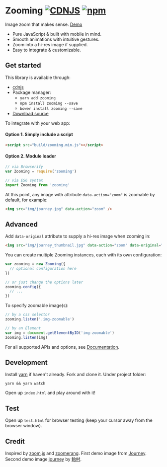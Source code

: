 # Zooming [![CDNJS](https://img.shields.io/cdnjs/v/zooming.svg?style=flat-square)](https://cdnjs.com/libraries/zooming) [![npm](https://img.shields.io/npm/v/zooming.svg?style=flat-square)](https://www.npmjs.com/package/zooming)

Image zoom that makes sense. [Demo](http://desmonding.me/zooming/)

- Pure JavaScript & built with mobile in mind.
- Smooth animations with intuitive gestures.
- Zoom into a hi-res image if supplied.
- Easy to integrate & customizable.

## Get started

This library is available through:

- [cdnjs](https://cdnjs.com/libraries/zooming)
- Package manager:
  - `yarn add zooming`
  - `npm install zooming --save`
  - `bower install zooming --save`
- [Download source](https://github.com/kingdido999/zooming/releases)

To integrate with your web app:

#### Option 1. Simply include a script

```html
<script src="build/zooming.min.js"></script>
```

#### Option 2. Module loader

```javascript
// via Browserify
var Zooming = require('zooming')

// via ES6 syntax
import Zooming from 'zooming'
```

At this point, any image with attribute `data-action="zoom"` is zoomable by default, for example:

```html
<img src="img/journey.jpg" data-action="zoom" />
```

## Advanced

Add `data-original` attribute to supply a hi-res image when zooming in:

```html
<img src="img/journey_thumbnail.jpg" data-action="zoom" data-original="img/journey.jpg" />
```

You can create multiple Zooming instances, each with its own configuration:

```js
var zooming = new Zooming({
  // optional configuration here
})

// or just change the options later
zooming.config({
  // ...
})
```

To specify zoomable image(s):

```js
// by a css selector
zooming.listen('.img-zoomable')

// by an Element
var img = document.getElementByID('img-zoomable')
zooming.listen(img)
```

For all supported APIs and options, see [Documentation](http://desmonding.me/zooming/docs/index.html).

## Development

Install [yarn](https://yarnpkg.com/en/docs/install) if haven't already. Fork and clone it. Under project folder:

`yarn && yarn watch`

Open up `index.html` and play around with it!

## Test

Open up `test.html` for browser testing (keep your cursor away from the browser window).

## Credit

Inspired by [zoom.js](https://github.com/fat/zoom.js) and [zoomerang](https://github.com/yyx990803/zoomerang). First demo image from [Journey](http://thatgamecompany.com/games/journey/). Second demo image [journey](http://www.pixiv.net/member_illust.php?mode=medium&illust_id=36017129) by [飴村](http://www.pixiv.net/member.php?id=47488).
